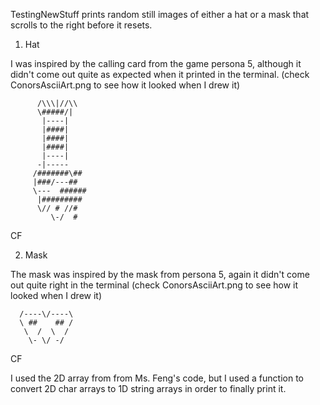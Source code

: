 TestingNewStuff prints random still images of either a hat or a mask that scrolls to the right before it resets. 

1. Hat

I was inspired by the calling card from the game persona 5, although it didn't come out quite as expected when it printed in the terminal. (check ConorsAsciiArt.png to see how it looked when I drew it)

          /\\\|//\\    
          \#####/|     
           |----|      
           |####|      
           |####|      
           |####|      
           |----|      
          -|-----      
         /#######\##   
         |###/---##    
         \---  ######  
          |#########   
          \// # //#    
             \-/  #
            

CF

2. Mask

The mask was inspired by the mask from persona 5, again it didn't come out quite right in the terminal (check ConorsAsciiArt.png to see how it looked when I drew it)

      /----\/----\
      \ ##    ## /
       \  /  \  / 
        \- \/ -/
  
CF

I used the 2D array from from Ms. Feng's code, but I used a function to convert 2D char arrays to 1D string arrays in order to finally print it.
